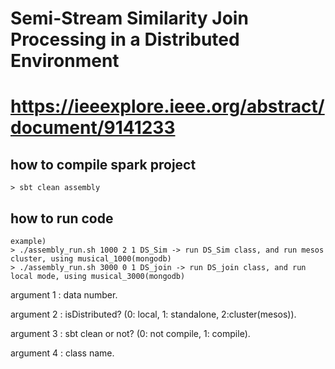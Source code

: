 # Semi-Stream Similarity Join Processing in a Distributed Environment
# https://ieeexplore.ieee.org/abstract/document/9141233

## how to compile spark project
```
> sbt clean assembly
```
## how to run code
```
example)
> ./assembly_run.sh 1000 2 1 DS_Sim -> run DS_Sim class, and run mesos cluster, using musical_1000(mongodb)  
> ./assembly_run.sh 3000 0 1 DS_join -> run DS_join class, and run local mode, using musical_3000(mongodb)
```
argument 1 : data number.

argument 2 : isDistributed? (0: local, 1: standalone, 2:cluster(mesos)).

argument 3 : sbt clean or not? (0: not compile, 1: compile).

argument 4 : class name.




